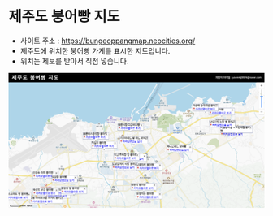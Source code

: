 # 제주도 붕어빵 지도
- 사이트 주소 : https://bungeoppangmap.neocities.org/
- 제주도에 위치한 붕어빵 가게를 표시한 지도입니다.
- 위치는 제보를 받아서 직접 넣습니다.

![붕어빵 지도](./images/bungeoppang-map.png)
